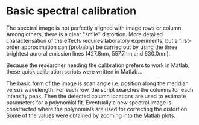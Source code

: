 # Basic spectral calibration

The spectral image is not perfectly aligned with image rows or column. Among others, there is a clear "smile" distortion. 
More detailed characterisation of the effects requires laboratory experiments, but a first-order approximation can (probably)
be carried out by using the three brightest auroral emission lines (427.8nm, 557.7nm and 630.0nm).

Because the researcher needing the calibration prefers to work in Matlab, these quick calibration scripts were written in Matlab...

The basic form of the image is scan angle i.e. position along the meridian versus wavelength. For each row, the script searches the columns for each intensity peak.
Then the detected column locations are used to estimate parameters for a polynomial fit. Eventually a new spectral image is constructed where the polynomials are used
for correcting the distortion. Some of the values were obtained by zooming into the Matlab plots.
